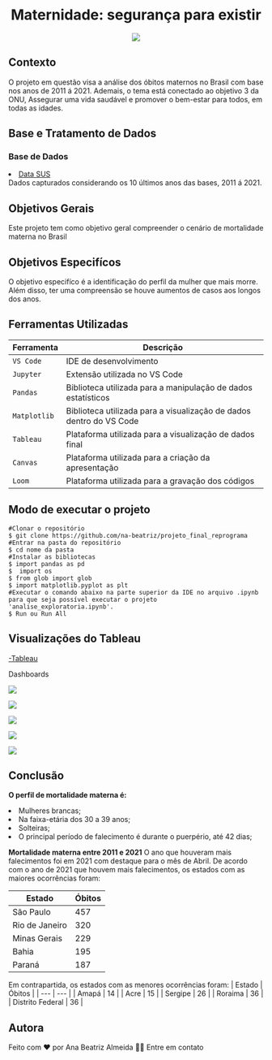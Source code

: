 <h1 align="center">Maternidade: segurança para existir</h1>

<p align="center">
<img src="./img/capa_md.png"/>
</p>

<h2> Contexto </h2>
<p> 
O projeto em questão visa a análise dos óbitos maternos no Brasil com base nos anos de 2011 á 2021. Ademais, o tema está conectado ao objetivo 3 da ONU, Assegurar uma vida saudável e promover o bem-estar para todos, em todas as idades.
</p>

<h2> Base e Tratamento de Dados </h2>
<h3> Base de Dados </h3>
<p> 
  <a href=http://tabnet.datasus.gov.br/cgi/tabcgi.exe?sim/cnv/mat10uf.def><li>Data SUS</li></a>
  Dados capturados considerando os 10 últimos anos das bases, 2011 á 2021.
</p>

<h2> Objetivos Gerais </h2>
<p> 
  Este projeto tem como objetivo geral compreender o cenário de mortalidade materna no Brasil
</p>

<h2> Objetivos Especifícos </h2>
<p> 
O objetivo especifíco é a identificação do perfil da mulher que mais morre. Além disso, ter uma compreensão se houve aumentos de casos aos longos dos anos.
</p>

<h2> Ferramentas Utilizadas </h2>

| Ferramenta | Descrição |
| --- | --- |
| `VS Code` | IDE de desenvolvimento |
| `Jupyter` | Extensão utilizada no VS Code |
| `Pandas` | Biblioteca utilizada para a manipulação de dados estatísticos |
| `Matplotlib` | Biblioteca utilizada para a visualização de dados dentro do VS Code |
| `Tableau` | Plataforma utilizada para a visualização de dados final |
| `Canvas` | Plataforma utilizada para a criação da apresentação |
| `Loom` | Plataforma utilizada para a gravação dos códigos |

<h2> Modo de executar o projeto </h2>

```
#Clonar o repositório 
$ git clone https://github.com/na-beatriz/projeto_final_reprograma
#Entrar na pasta do repositório 
$ cd nome da pasta
#Instalar as bibliotecas
$ import pandas as pd
$  import os
$ from glob import glob
$ import matplotlib.pyplot as plt
#Executar o comando abaixo na parte superior da IDE no arquivo .ipynb para que seja possível executar o projeto 'analise_exploratoria.ipynb'.
$ Run ou Run All
```

<h2> Visualizações do Tableau </h2>
<p> 
<a href=https://public.tableau.com/views/Maternidadeseguranaparaexistir/Planilha10?:language=pt-BR&:display_count=n&:origin=viz_share_link>-Tableau</a>
</p>
Dashboards
<p>
<img src="./img/PMMDI.png"/>
</p>
<p>
<img src="./img/PMMNE.png"/>
</p>
<p>
<img src="./img/PMMOD.png"/>
</p>
<p>
<img src="./img/POMPP1121.png"/>
</p>
<p>
<img src="./img/Planilha 10.png"/>
</p>

<h2> Conclusão </h2>
<p> 
<strong>O perfil de mortalidade materna é:</strong>
<li>Mulheres brancas;</li>
<li>Na faixa-etária dos 30 a 39 anos;</li>
<li>Solteiras;</li>
<li>O principal período de falecimento é durante o puerpério, até 42 dias;</li>
</p>
<p>
<strong>Mortalidade materna entre 2011 e 2021</strong>
O ano que houveram mais falecimentos foi em 2021 com destaque para o mês de Abril. De acordo com o ano de 2021 que houvem mais falecimentos, os estados com as maiores ocorrências foram:
  
| Estado | Óbitos |
| --- | --- |
| São Paulo | 457 |
| Rio de Janeiro | 320 |
| Minas Gerais | 229 |
| Bahia | 195 |
| Paraná | 187 |

Em contrapartida, os estados com as menores ocorrências foram:
| Estado | Óbitos |
| --- | --- |
| Amapá | 14 |
| Acre | 15 |
| Sergipe | 26 |
| Roraima | 36 |
| Distrito Federal | 36 |
</p>

<h2> Autora </h2>
Feito com ❤️ por Ana Beatriz Almeida 👋🏽 Entre em contato

